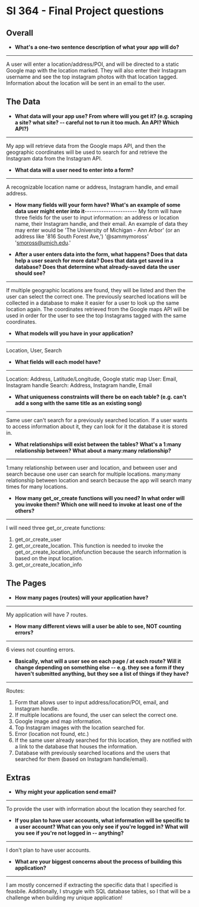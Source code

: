 # SI 364 - Final Project questions

## Overall

* **What's a one-two sentence description of what your app will do?**
----------------------
A user will enter a location/address/POI, and will be directed to a static Google map with the location marked. They will also enter their Instagram username and see the top instagram photos with that location tagged. Information about the location will be sent in an email to the user.

## The Data

* **What data will your app use? From where will you get it? (e.g. scraping a site? what site? -- careful not to run it too much. An API? Which API?)**
----------------------
My app will retrieve data from the Google maps API, and then the geographic coordinates will be used to search for and retrieve the Instagram data from the Instagram API. 

* **What data will a user need to enter into a form?**
----------------------
A recognizable location name or address, Instagram handle, and email address.

* **How many fields will your form have? What's an example of some data user might enter into it**----------------------
My form will have three fields for the user to input information: an address or location name, their Instagram handle, and their email. An example of data they may enter would be 'The University of Michigan - Ann Arbor' (or an address like '816 South Forest Ave,') '@sammymoross' 'smoross@umich.edu.'

* **After a user enters data into the form, what happens? Does that data help a user search for more data? Does that data get saved in a database? Does that determine what already-saved data the user should see?**
----------------------
If multiple geographic locations are found, they will be listed and then the user can select the correct one. The previously searched locations will be collected in a database to make it easier for a user to look up the same location again. The coordinates retrieved from the Google maps API will be used in order for the user to see the top Instagrams tagged with the same coordinates.

* **What models will you have in your application?**
----------------------
Location, User, Search 

* **What fields will each model have?** 
----------------------
Location: Address, Latitude/Longitude, Google static map
User: Email, Instagram handle
Search: Address, Instagram handle, Email  

* **What uniqueness constraints will there be on each table? (e.g. can't add a song with the same title as an existing song)**
----------------------
Same user can't search for a previously searched location. If a user wants to access information about it, they can look for it the database it is stored in.

* **What relationships will exist between the tables? What's a 1:many relationship between? What about a many:many relationship?**
----------------------
1:many relationship between user and location, and between user and search because one user can search for multiple locations.
many:many relationship between location and search because the app will search many times for many locations.

* **How many get_or_create functions will you need? In what order will you invoke them? Which one will need to invoke at least one of the others?**
----------------------
I will need three get_or_create functions: 
1. get_or_create_user
2. get_or_create_location. This function is needed to invoke the get_or_create_location_infofunction because the search information is based on the input location. 
3. get_or_create_location_info

## The Pages

* **How many pages (routes) will your application have?**
----------------------
My application will have 7 routes.

* **How many different views will a user be able to see, NOT counting errors?**
----------------------
6 views not counting errors.

* **Basically, what will a user see on each page / at each route? Will it change depending on something else -- e.g. they see a form if they haven't submitted anything, but they see a list of things if they have?**
----------------------
Routes:
1. Form that allows user to input address/location/POI, email, and Instagram handle.
2. If multiple locations are found, the user can select the correct one.
3. Google image and map information.
4. Top Instagram images with the location searched for.
5. Error (location not found, etc.)
6. If the same user already searched for this location, they are notified with a link to the database that houses the information. 
7. Database with previously searched locations and the users that searched for them (based on Instagram handle/email).

## Extras

* **Why might your application send email?**
----------------------
To provide the user with information about the location they searched for.

* **If you plan to have user accounts, what information will be specific to a user account? What can you only see if you're logged in? What will you see if you're not logged in -- anything?**
----------------------
I don't plan to have user accounts. 

* **What are your biggest concerns about the process of building this application?**
----------------------
I am mostly concerned if extracting the specific data that I specified is feasbile. Additionally, I struggle with SQL database tables, so I that will be a challenge when building my unique application! 
